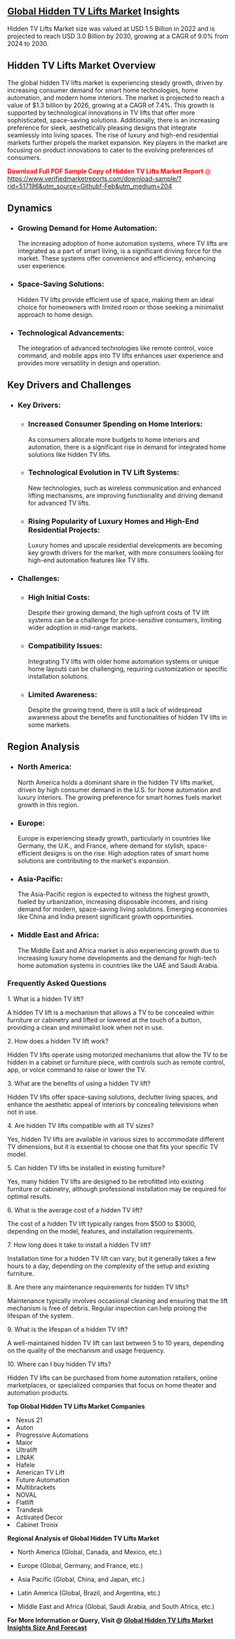 <h2><a href="https://www.verifiedmarketreports.com/download-sample/?rid=517196&amp;utm_source=Githubf&amp;utm_medium=204" target="_blank">Global Hidden TV Lifts Market</a> Insights</h2><p>Hidden TV Lifts Market size was valued at USD 1.5 Billion in 2022 and is projected to reach USD 3.0 Billion by 2030, growing at a CAGR of 9.0% from 2024 to 2030.</p><p> <h2>Hidden TV Lifts Market Overview</h2> <p>The global hidden TV lifts market is experiencing steady growth, driven by increasing consumer demand for smart home technologies, home automation, and modern home interiors. The market is projected to reach a value of $1.3 billion by 2026, growing at a CAGR of 7.4%. This growth is supported by technological innovations in TV lifts that offer more sophisticated, space-saving solutions. Additionally, there is an increasing preference for sleek, aesthetically pleasing designs that integrate seamlessly into living spaces. The rise of luxury and high-end residential markets further propels the market expansion. Key players in the market are focusing on product innovations to cater to the evolving preferences of consumers. <p><p><span class=""><span style="color: #ff0000;"><strong>Download Full PDF Sample Copy of Hidden TV Lifts Market Report</strong> @ </span><a href="https://www.verifiedmarketreports.com/download-sample/?rid=517196&amp;utm_source=Githubf-Feb&amp;utm_medium=204" target="_blank">https://www.verifiedmarketreports.com/download-sample/?rid=517196&amp;utm_source=Githubf-Feb&amp;utm_medium=204</a></span></p></p> <h2>Dynamics</h2> <ul> <li><h3>Growing Demand for Home Automation:</h3> The increasing adoption of home automation systems, where TV lifts are integrated as a part of smart living, is a significant driving force for the market. These systems offer convenience and efficiency, enhancing user experience.</li> <li><h3>Space-Saving Solutions:</h3> Hidden TV lifts provide efficient use of space, making them an ideal choice for homeowners with limited room or those seeking a minimalist approach to home design.</li> <li><h3>Technological Advancements:</h3> The integration of advanced technologies like remote control, voice command, and mobile apps into TV lifts enhances user experience and provides more versatility in design and operation.</li> </ul> <h2>Key Drivers and Challenges</h2> <ul> <li><h3>Key Drivers:</h3> <ul> <li><h3>Increased Consumer Spending on Home Interiors:</h3> As consumers allocate more budgets to home interiors and automation, there is a significant rise in demand for integrated home solutions like hidden TV lifts.</li> <li><h3>Technological Evolution in TV Lift Systems:</h3> New technologies, such as wireless communication and enhanced lifting mechanisms, are improving functionality and driving demand for advanced TV lifts.</li> <li><h3>Rising Popularity of Luxury Homes and High-End Residential Projects:</h3> Luxury homes and upscale residential developments are becoming key growth drivers for the market, with more consumers looking for high-end automation features like TV lifts.</li> </ul> </li> <li><h3>Challenges:</h3> <ul> <li><h3>High Initial Costs:</h3> Despite their growing demand, the high upfront costs of TV lift systems can be a challenge for price-sensitive consumers, limiting wider adoption in mid-range markets.</li> <li><h3>Compatibility Issues:</h3> Integrating TV lifts with older home automation systems or unique home layouts can be challenging, requiring customization or specific installation solutions.</li> <li><h3>Limited Awareness:</h3> Despite the growing trend, there is still a lack of widespread awareness about the benefits and functionalities of hidden TV lifts in some markets.</li> </ul> </li> </ul> <h2>Region Analysis</h2> <ul> <li><h3>North America:</h3> North America holds a dominant share in the hidden TV lifts market, driven by high consumer demand in the U.S. for home automation and luxury interiors. The growing preference for smart homes fuels market growth in this region.</li> <li><h3>Europe:</h3> Europe is experiencing steady growth, particularly in countries like Germany, the U.K., and France, where demand for stylish, space-efficient designs is on the rise. High adoption rates of smart home solutions are contributing to the market's expansion.</li> <li><h3>Asia-Pacific:</h3> The Asia-Pacific region is expected to witness the highest growth, fueled by urbanization, increasing disposable incomes, and rising demand for modern, space-saving living solutions. Emerging economies like China and India present significant growth opportunities.</li> <li><h3>Middle East and Africa:</h3> The Middle East and Africa market is also experiencing growth due to increasing luxury home developments and the demand for high-tech home automation systems in countries like the UAE and Saudi Arabia.</li> </ul> <h3>Frequently Asked Questions</h3> <p>1. What is a hidden TV lift?</p> <p>A hidden TV lift is a mechanism that allows a TV to be concealed within furniture or cabinetry and lifted or lowered at the touch of a button, providing a clean and minimalist look when not in use.</p> <p>2. How does a hidden TV lift work?</p> <p>Hidden TV lifts operate using motorized mechanisms that allow the TV to be hidden in a cabinet or furniture piece, with controls such as remote control, app, or voice command to raise or lower the TV.</p> <p>3. What are the benefits of using a hidden TV lift?</p> <p>Hidden TV lifts offer space-saving solutions, declutter living spaces, and enhance the aesthetic appeal of interiors by concealing televisions when not in use.</p> <p>4. Are hidden TV lifts compatible with all TV sizes?</p> <p>Yes, hidden TV lifts are available in various sizes to accommodate different TV dimensions, but it is essential to choose one that fits your specific TV model.</p> <p>5. Can hidden TV lifts be installed in existing furniture?</p> <p>Yes, many hidden TV lifts are designed to be retrofitted into existing furniture or cabinetry, although professional installation may be required for optimal results.</p> <p>6. What is the average cost of a hidden TV lift?</p> <p>The cost of a hidden TV lift typically ranges from $500 to $3000, depending on the model, features, and installation requirements.</p> <p>7. How long does it take to install a hidden TV lift?</p> <p>Installation time for a hidden TV lift can vary, but it generally takes a few hours to a day, depending on the complexity of the setup and existing furniture.</p> <p>8. Are there any maintenance requirements for hidden TV lifts?</p> <p>Maintenance typically involves occasional cleaning and ensuring that the lift mechanism is free of debris. Regular inspection can help prolong the lifespan of the system.</p> <p>9. What is the lifespan of a hidden TV lift?</p> <p>A well-maintained hidden TV lift can last between 5 to 10 years, depending on the quality of the mechanism and usage frequency.</p> <p>10. Where can I buy hidden TV lifts?</p> <p>Hidden TV lifts can be purchased from home automation retailers, online marketplaces, or specialized companies that focus on home theater and automation products.</p> </p><p><strong>Top Global Hidden TV Lifts Market Companies</strong></p><div data-test-id=""><p><li>Nexus 21</li><li> Auton</li><li> Progressive Automations</li><li> Maior</li><li> Ultralift</li><li> LINAK</li><li> Hafele</li><li> American TV Lift</li><li> Future Automation</li><li> Multibrackets</li><li> NOVAL</li><li> Flatlift</li><li> Trandesk</li><li> Activated Decor</li><li> Cabinet Tronix</li></p><div><strong>Regional Analysis of&nbsp;Global Hidden TV Lifts Market</strong></div><ul><li dir="ltr"><p dir="ltr">North America&nbsp;(Global, Canada, and Mexico, etc.)</p></li><li dir="ltr"><p dir="ltr">Europe (Global, Germany, and France, etc.)</p></li><li dir="ltr"><p dir="ltr">Asia Pacific&nbsp;(Global, China, and Japan, etc.)</p></li><li dir="ltr"><p dir="ltr">Latin America&nbsp;(Global, Brazil, and Argentina, etc.)</p></li><li dir="ltr">Middle East and Africa&nbsp;(Global, Saudi Arabia, and South Africa, etc.)</li></ul><p><strong>For More Information or Query, Visit @&nbsp;</strong><strong><a href="https://www.verifiedmarketreports.com/product/hidden-tv-lifts-market/?utm_source=Githubf&amp;utm_medium=204" target="_blank">Global Hidden TV Lifts Market Insights Size And Forecast</a></strong></p></div>
